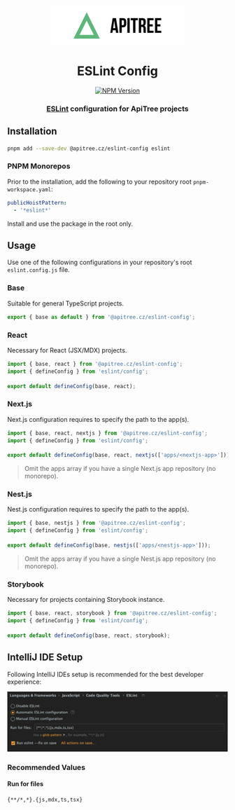<div align="center">

<a href="https://github.com/ApiTreeCZ">
<img alt="ApiTree s.r.o." src="../../public/apitree-logo.png" width="308" />
</a>

# ESLint Config

[![NPM Version](https://img.shields.io/npm/v/%40apitree.cz%2Feslint-config)](https://www.npmjs.com/package/@apitree.cz/eslint-config)

### [ESLint](https://eslint.org) configuration for ApiTree projects

</div>

## Installation

```bash
pnpm add --save-dev @apitree.cz/eslint-config eslint
```

### PNPM Monorepos

Prior to the installation, add the following to your repository root `pnpm-workspace.yaml`:

```yaml
publicHoistPattern:
  - '*eslint*'
```

Install and use the package in the root only.

## Usage

Use one of the following configurations in your repository's root `eslint.config.js` file.

### Base

Suitable for general TypeScript projects.

```javascript
export { base as default } from '@apitree.cz/eslint-config';
```

### React

Necessary for React (JSX/MDX) projects.

```javascript
import { base, react } from '@apitree.cz/eslint-config';
import { defineConfig } from 'eslint/config';

export default defineConfig(base, react);
```

### Next.js

Next.js configuration requires to specify the path to the app(s).

```javascript
import { base, react, nextjs } from '@apitree.cz/eslint-config';
import { defineConfig } from 'eslint/config';

export default defineConfig(base, react, nextjs(['apps/<nextjs-app>']));
```

> Omit the apps array if you have a single Next.js app repository (no monorepo).

### Nest.js

Nest.js configuration requires to specify the path to the app(s).

```javascript
import { base, nestjs } from '@apitree.cz/eslint-config';
import { defineConfig } from 'eslint/config';

export default defineConfig(base, nestjs(['apps/<nestjs-app>']));
```

> Omit the apps array if you have a single Nest.js app repository (no monorepo).

### Storybook

Necessary for projects containing Storybook instance.

```javascript
import { base, react, storybook } from '@apitree.cz/eslint-config';
import { defineConfig } from 'eslint/config';

export default defineConfig(base, react, storybook);
```

## IntelliJ IDE Setup

Following IntelliJ IDEs setup is recommended for the best developer experience:

<img alt="IntelliJ ESLint Flat Config Setup" src="../../public/intellij-eslint-setup.png" width="730" />

### Recommended Values

#### Run for files

```
{**/*,*}.{js,mdx,ts,tsx}
```
